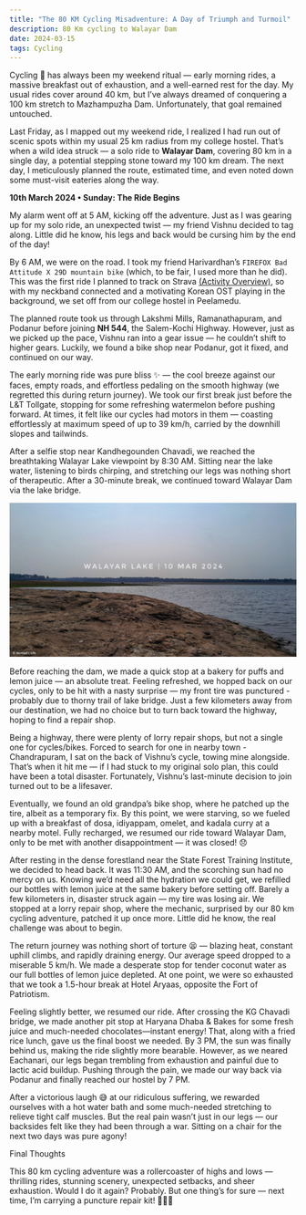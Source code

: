```yaml
---
title: "The 80 KM Cycling Misadventure: A Day of Triumph and Turmoil"
description: 80 Km cycling to Walayar Dam
date: 2024-03-15
tags: Cycling
---
```


Cycling 🚴 has always been my weekend ritual — early morning rides, a massive breakfast out of exhaustion, and a well-earned rest for the day. My usual rides cover around 40 km, but I’ve always dreamed of conquering a 100 km stretch to Mazhampuzha Dam. Unfortunately, that goal remained untouched.

Last Friday, as I mapped out my weekend ride, I realized I had run out of scenic spots within my usual 25 km radius from my college hostel. That’s when a wild idea struck — a solo ride to **Walayar Dam**, covering 80 km in a single day, a potential stepping stone toward my 100 km dream. The next day, I meticulously planned the route, estimated time, and even noted down some must-visit eateries along the way. 

**10th March 2024 • Sunday: The Ride Begins**

My alarm went off at 5 AM, kicking off the adventure. Just as I was gearing up for my solo ride, an unexpected twist — my friend Vishnu decided to tag along. Little did he know, his legs and back would be cursing him by the end of the day! 

By 6 AM, we were on the road. I took my friend Harivardhan’s `FIREFOX Bad Attitude X 29D mountain bike` (which, to be fair, I used more than he did). This was the first ride I planned to track on Strava [(Activity Overview)](https://www.strava.com/activities/10930120720/overview?strava_deeplink_url=strava%3A%2F%2Factivities%2F10930120720), so with my neckband connected and a motivating Korean OST playing in the background, we set off from our college hostel in Peelamedu. 

The planned route took us through Lakshmi Mills, Ramanathapuram, and Podanur before joining **NH 544**, the Salem-Kochi Highway. However, just as we picked up the pace, Vishnu ran into a gear issue — he couldn’t shift to higher gears. Luckily, we found a bike shop near Podanur, got it fixed, and continued on our way. 

The early morning ride was pure bliss ✨ — the cool breeze against our faces, empty roads, and effortless pedaling on the smooth highway (we regretted this during return journey). We took our first break just before the L&T Tollgate, stopping for some refreshing watermelon before pushing forward. At times, it felt like our cycles had motors in them — coasting effortlessly at maximum speed of up to 39 km/h, carried by the downhill slopes and tailwinds. 

After a selfie stop near Kandhegounden Chavadi, we reached the breathtaking Walayar Lake viewpoint by 8:30 AM. Sitting near the lake water, listening to birds chirping, and stretching our legs was nothing short of therapeutic. After a 30-minute break, we continued toward Walayar Dam via the lake bridge. 

<img src="./PostImg/2024-03-15_01.jpg" alt="Walayar Lake Viewpoint">

Before reaching the dam, we made a quick stop at a bakery for puffs and lemon juice — an absolute treat. Feeling refreshed, we hopped back on our cycles, only to be hit with a nasty surprise — my front tire was punctured - probably due to thorny trail of lake bridge. Just a few kilometers away from our destination, we had no choice but to turn back toward the highway, hoping to find a repair shop. 

Being a highway, there were plenty of lorry repair shops, but not a single one for cycles/bikes. Forced to search for one in nearby town - Chandrapuram, I sat on the back of Vishnu’s cycle, towing mine alongside. That’s when it hit me — if I had stuck to my original solo plan, this could have been a total disaster. Fortunately, Vishnu’s last-minute decision to join turned out to be a lifesaver. 

Eventually, we found an old grandpa’s bike shop, where he patched up the tire, albeit as a temporary fix. By this point, we were starving, so we fueled up with a breakfast of dosa, idiyappam, omelet, and kadala curry at a nearby motel. Fully recharged, we resumed our ride toward Walayar Dam, only to be met with another disappointment — it was closed! 😞

After resting in the dense forestland near the State Forest Training Institute, we decided to head back. It was 11:30 AM, and the scorching sun had no mercy on us. Knowing we’d need all the hydration we could get, we refilled our bottles with lemon juice at the same bakery before setting off. Barely a few kilometers in, disaster struck again — my tire was losing air. We stopped at a lorry repair shop, where the mechanic, surprised by our 80 km cycling adventure, patched it up once more. Little did he know, the real challenge was about to begin. 

The return journey was nothing short of torture 😫 — blazing heat, constant uphill climbs, and rapidly draining energy. Our average speed dropped to a miserable 5 km/h. We made a desperate stop for tender coconut water as our full bottles of lemon juice depleted. At one point, we were so exhausted that we took a 1.5-hour break at Hotel Aryaas, opposite the Fort of Patriotism.  

Feeling slightly better, we resumed our ride. After crossing the KG Chavadi bridge, we made another pit stop at Haryana Dhaba & Bakes for some fresh juice and much-needed chocolates—instant energy! That, along with a fried rice lunch, gave us the final boost we needed.  By 3 PM, the sun was finally behind us, making the ride slightly more bearable. However, as we neared Eachanari, our legs began trembling from exhaustion and painful due to lactic acid buildup. Pushing through the pain, we made our way back via Podanur and finally reached our hostel by 7 PM. 

After a victorious laugh 😅 at our ridiculous suffering, we rewarded ourselves with a hot water bath and some much-needed stretching to relieve tight calf muscles. But the real pain wasn’t just in our legs — our backsides felt like they had been through a war. Sitting on a chair for the next two days was pure agony! 

Final Thoughts

This 80 km cycling adventure was a rollercoaster of highs and lows — thrilling rides, stunning scenery, unexpected setbacks, and sheer exhaustion. Would I do it again? Probably. But one thing’s for sure — next time, I’m carrying a puncture repair kit! 🚴‍♂️🔥




